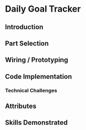 # Daily Goal Tracker

## Introduction

## Part Selection

## Wiring / Prototyping

## Code Implementation

### Technical Challenges

## Attributes

## Skills Demonstrated
